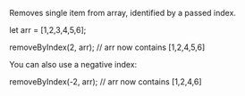 Removes single item from array, identified by a passed index.

let arr = [1,2,3,4,5,6];

removeByIndex(2, arr); //  arr now contains [1,2,4,5,6]

You can also use a negative index:

removeByIndex(-2, arr); // arr now contains [1,2,4,6]
